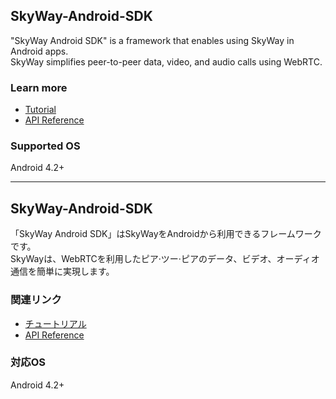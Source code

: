 ## SkyWay-Android-SDK

"SkyWay Android SDK" is a framework that enables using SkyWay in Android apps.<br>
SkyWay simplifies peer-to-peer data, video, and audio calls using WebRTC.

### Learn more
* [Tutorial](https://webrtc.ecl.ntt.com/en/android-tutorial.html)
* [API Reference](https://webrtc.ecl.ntt.com/en/android-reference/)

### Supported OS
Android 4.2+

---
## SkyWay-Android-SDK

「SkyWay Android SDK」はSkyWayをAndroidから利用できるフレームワークです。<br>
SkyWayは、WebRTCを利用したピア·ツー·ピアのデータ、ビデオ、オーディオ通信を簡単に実現します。

### 関連リンク
* [チュートリアル](https://webrtc.ecl.ntt.com/android-tutorial.html)
* [API Reference](https://webrtc.ecl.ntt.com/android-reference/)

### 対応OS
Android 4.2+


